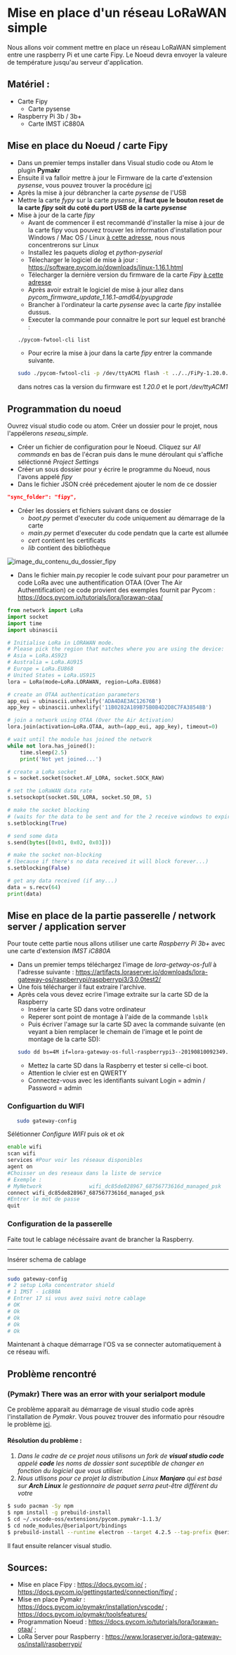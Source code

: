 # Mise en place d'un réseau LoRaWAN simple

Nous allons voir comment mettre en place un réseau LoRaWAN simplement entre une raspberry Pi et une carte Fipy. Le Noeud devra envoyer la valeure de température jusqu'au serveur d'application.

## Matériel :

- Carte Fipy
  - Carte pysense
- Raspberry Pi 3b / 3b+
  - Carte IMST iC880A

## Mise en place du Noeud / carte Fipy
- Dans un premier temps installer dans Visual studio code ou Atom le plugin **Pymakr**
- Ensuite il va falloir mettre à jour le Firmware de la carte d'extension *pysense*, vous pouvez trouver la procédure  [ici](https://docs.pycom.io/pytrackpysense/installation/firmware/)
- Après la mise à jour débrancher la carte *pysense* de l'USB
- Mettre la carte *fypy* sur la carte *pysense*, **il faut que le bouton reset de la carte *fipy* soit du coté du port USB de la carte *pysense***
- Mise à jour de la carte *fipy*
  - Avant de commencer il est recommandé d'installer la mise à jour de la carte fipy vous pouvez trouver les information d'installation pour Windows / Mac OS / Linux [à cette adresse](https://docs.pycom.io/gettingstarted/installation/firmwaretool/), nous nous concentrerons sur Linux
  - Installez les paquets *dialog* et *python-pyserial*
  - Télecharger le logiciel de mise à jour : https://software.pycom.io/downloads/linux-1.16.1.html
  - Télecharger la dernière version du firmware de la carte *Fipy*  [à cette adresse](https://github.com/pycom/pycom-micropython-sigfox/releases)
  - Après avoir extrait le logiciel de mise à jour allez dans *pycom_firmware_update_1.16.1-amd64/pyupgrade* 
  - Brancher à l'ordinateur la carte *pysense* avec la carte *fipy* installée dussus.
  - Executer la commande pour connaitre le port sur lequel est branché : 
  ```Bash 
  ./pycom-fwtool-cli list 
  ```
  - Pour ecrire la mise à jour dans la carte *fipy* entrer la commande suivante. 
  ```Bash
  sudo ./pycom-fwtool-cli -p /dev/ttyACM1 flash -t ../../FiPy-1.20.0.rc13.tar.gz
  ```
   dans notres cas la version du firmware est *1.20.0* et le port */dev/ttyACM1* 

## Programmation du noeud
Ouvrez visual studio code ou atom. Créer un dossier pour le projet, nous l'appélerons *reseau_simple*.
- Créer un fichier de configuration pour le Noeud. Cliquez sur *All commands* en bas de l'écran puis dans le mune déroulant qui s'affiche séléctionné *Project Settings*
- Créer un sous dossier pour y écrire le programme du Noeud, nous l'avons appelé *fipy*
- Dans le fichier JSON créé précedement ajouter le nom de ce dossier 
```JSON
"sync_folder": "fipy",
```
- Créer les dossiers et fichiers suivant dans ce dossier
   - *boot.py* permet d'executer du code uniquement au démarrage de la carte
   - *main.py* permet d'executer du code pendatn que la carte est allumée
   - *cert* contient les certificats
   - *lib* contient des bibliothèque


![image_du_contenu_du_dossier_fipy](images/contenu_dossier_fipy.png)

- Dans le fichier main.py recopier le code suivant pour pour parametrer un code LoRa avec une authentification OTAA (Over The Air Authentification) ce code provient des exemples fournit par Pycom : https://docs.pycom.io/tutorials/lora/lorawan-otaa/
``` Python
from network import LoRa
import socket
import time
import ubinascii

# Initialise LoRa in LORAWAN mode.
# Please pick the region that matches where you are using the device:
# Asia = LoRa.AS923
# Australia = LoRa.AU915
# Europe = LoRa.EU868
# United States = LoRa.US915
lora = LoRa(mode=LoRa.LORAWAN, region=LoRa.EU868)

# create an OTAA authentication parameters
app_eui = ubinascii.unhexlify('ADA4DAE3AC12676B')
app_key = ubinascii.unhexlify('11B0282A189B75B0B4D2D8C7FA38548B')

# join a network using OTAA (Over the Air Activation)
lora.join(activation=LoRa.OTAA, auth=(app_eui, app_key), timeout=0)

# wait until the module has joined the network
while not lora.has_joined():
    time.sleep(2.5)
    print('Not yet joined...')

# create a LoRa socket
s = socket.socket(socket.AF_LORA, socket.SOCK_RAW)

# set the LoRaWAN data rate
s.setsockopt(socket.SOL_LORA, socket.SO_DR, 5)

# make the socket blocking
# (waits for the data to be sent and for the 2 receive windows to expire)
s.setblocking(True)

# send some data
s.send(bytes([0x01, 0x02, 0x03]))

# make the socket non-blocking
# (because if there's no data received it will block forever...)
s.setblocking(False)

# get any data received (if any...)
data = s.recv(64)
print(data)
```

## Mise en place de la partie passerelle / network server / application server
Pour toute cette partie nous allons utiliser une carte *Raspberry Pi 3b+* avec une carte d'extension *IMST iC880A*

- Dans un premier temps téléchargez l'image de *lora-getway-os-full* à l'adresse suivante : https://artifacts.loraserver.io/downloads/lora-gateway-os/raspberrypi/raspberrypi3/3.0.0test2/
- Une fois télécharger il faut extraire l'archive.
- Après cela vous devez ecrire l'image extraite sur la carte SD de la Raspberry
   - Insérer la carte SD dans votre ordinateur
   - Reperer sont point de montage à l'aide de la commande ```lsblk```
   - Puis écriver l'amage sur la carte SD avec la commande suivante (en veyant a bien remplacer le chemain de l'image et le point de montage de la carte SD):
   ```Bash
   sudo dd bs=4M if=lora-gateway-os-full-raspberrypi3--20190810092349.sdimg of=/dev/mmcblk0 conv=fsync
   ```
   - Mettez la carte SD dans la Raspberry et tester si celle-ci boot.
   - Attention le clvier est en QWERTY
   - Connectez-vous avec les identifiants suivant Login = admin / Password = admin

### Configuartion du WIFI


``` Bash
   sudo gateway-config
```
Sélétionner *Configure WIFI* puis *ok* et *ok*

``` Bash 
enable wifi 
scan wifi
services #Pour voir les réseaux disponibles
agent on
#Choisser un des reseaux dans la liste de service 
# Exemple :
# MyNetwork               wifi_dc85de828967_68756773616d_managed_psk 
connect wifi_dc85de828967_68756773616d_managed_psk
#Entrer le mot de passe
quit
```

### Configuration de la passerelle
Faite tout le cablage nécéssaire avant de brancher la Raspberry.
************
Insérer schema de cablage
************

```Bash 
sudo gateway-config
# 2 setup LoRa concentrator shield
# 1 IMST - ic880A
# Entrer 17 si vous avez suivi notre cablage
# OK
# Ok
# Ok
# Ok
# Ok
```


Maintenant à chaque démarrage l'OS va se connecter automatiquement à ce réseau wifi.
## Problème rencontré
### (Pymakr) There was an error with your serialport module
Ce problème apparait au démarrage de visual studio code après l'installation de *Pymakr*. Vous pouvez trouver des informatio pour résoudre le problème [ici](https://github.com/pycom/pymakr-vsc/issues/53).
#### Résolution du problème :
1. *Dans le cadre de ce projet nous utilisons un fork de **visual studio code** appelé **code** les noms de dossier sont suceptible de changer en fonction du logiciel que vous utiliser.*
2. *Nous utlisons pour ce projet la distribution Linux **Manjaro** qui est basé sur **Arch Linux** le gestionnaire de paquet serra peut-être différent du votre*
``` Bash
$ sudo pacman -Sy npm
$ npm install -g prebuild-install
$ cd ~/.vscode-oss/extensions/pycom.pymakr-1.1.3/
$ cd node_modules/@serialport/bindings
$ prebuild-install --runtime electron --target 4.2.5 --tag-prefix @serialport/bindings@ --verbose --force
```

Il faut ensuite relancer visual studio.

## Sources:
- Mise en place Fipy : https://docs.pycom.io/ ; https://docs.pycom.io/gettingstarted/connection/fipy/ ;
- Mise en place Pymakr : https://docs.pycom.io/pymakr/installation/vscode/ ; https://docs.pycom.io/pymakr/toolsfeatures/
- Programmation Noeud : https://docs.pycom.io/tutorials/lora/lorawan-otaa/ ;
- LoRa Server pour Raspberry : https://www.loraserver.io/lora-gateway-os/install/raspberrypi/

